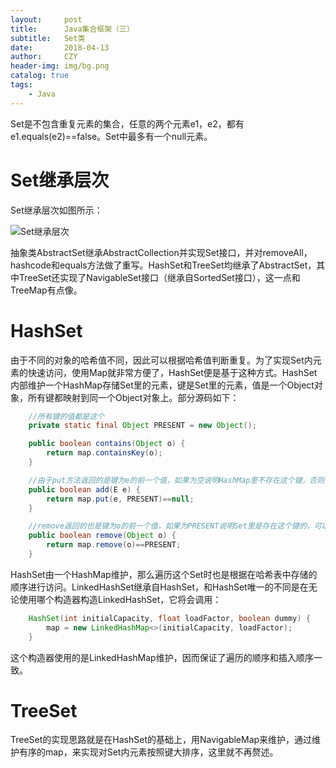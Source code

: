 ```yaml
---
layout:     post
title:      Java集合框架（三）
subtitle:   Set类
date:       2018-04-13
author:     CZY
header-img: img/bg.png
catalog: true
tags:
    - Java
---
```


Set是不包含重复元素的集合，任意的两个元素e1，e2，都有e1.equals(e2)==false。Set中最多有一个null元素。

# Set继承层次

Set继承层次如图所示：

![Set继承层次](http://ww2.sinaimg.cn/large/0060lm7Tly1fozg2y8emwj30o00m00tg.jpg)

抽象类AbstractSet继承AbstractCollection并实现Set接口，并对removeAll，hashcode和equals方法做了重写。HashSet和TreeSet均继承了AbstractSet，其中TreeSet还实现了NavigableSet接口（继承自SortedSet接口），这一点和TreeMap有点像。

# HashSet

由于不同的对象的哈希值不同，因此可以根据哈希值判断重复。为了实现Set内元素的快速访问，使用Map就非常方便了，HashSet便是基于这种方式。HashSet内部维护一个HashMap存储Set里的元素，键是Set里的元素，值是一个Object对象，所有键都映射到同一个Object对象上。部分源码如下：

```java
	//所有键的值都是这个
    private static final Object PRESENT = new Object();

    public boolean contains(Object o) {
        return map.containsKey(o);
    }

    //由于put方法返回的是键为e的前一个值，如果为空说明HashMap里不存在这个键，否则存在过
    public boolean add(E e) {
        return map.put(e, PRESENT)==null;
    }

    //remove返回的也是键为o的前一个值，如果为PRESENT说明Set里是存在这个键的，可以删除，否则说明不存在这个键
    public boolean remove(Object o) {
        return map.remove(o)==PRESENT;
    }
```

HashSet由一个HashMap维护，那么遍历这个Set时也是根据在哈希表中存储的顺序进行访问。LinkedHashSet继承自HashSet，和HashSet唯一的不同是在无论使用哪个构造器构造LinkedHashSet，它将会调用：

```java
    HashSet(int initialCapacity, float loadFactor, boolean dummy) {
        map = new LinkedHashMap<>(initialCapacity, loadFactor);
    }
```

这个构造器使用的是LinkedHashMap维护，因而保证了遍历的顺序和插入顺序一致。

# TreeSet

TreeSet的实现思路就是在HashSet的基础上，用NavigableMap来维护，通过维护有序的map，来实现对Set内元素按照键大排序，这里就不再赘述。